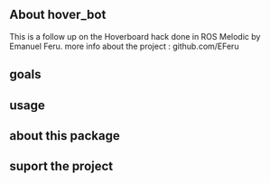 ## About hover_bot

This is a follow up on the Hoverboard hack done in ROS Melodic by Emanuel Feru. 
more info about the project : github.com/EFeru

## goals

## usage

## about this package

## suport the project

